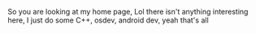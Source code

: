 So you are looking at my home page, Lol there isn't anything interesting here, I just do some C++, osdev, android dev, yeah that's all
